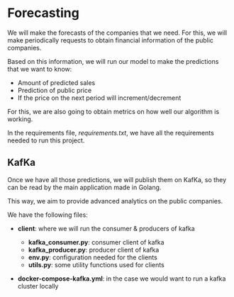 # Forecasting
We will make the forecasts of the companies that we need.
For this, we will make periodically requests to obtain financial information of the public companies.

Based on this information, we will run our model to make the predictions that we want to know:
- Amount of predicted sales
- Prediction of public price
- If the price on the next period will increment/decrement

For this, we are also going to obtain metrics on how well our algorithm is working.

In the requirements file, *requirements.txt*, we have all the requirements needed to run this project.

## KafKa
Once we have all those predictions, we will publish them on KafKa, so they can be read by the main application made in Golang.

This way, we aim to provide advanced analytics on the public companies.

We have the following files:
- **client**: where we will run the consumer & producers of kafka

    - **kafka_consumer.py**: consumer client of kafka
    - **kafka_producer.py**: producer client of kafka
    - **env.py**: configuration needed for the clients
    - **utils.py**: some utility functions used for clients

- **docker-compose-kafka.yml**: in the case we would want to run a kafka cluster locally